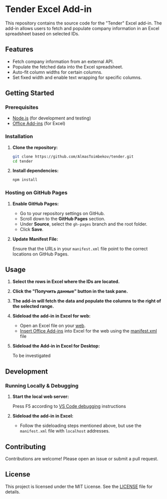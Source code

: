 # Tender Excel Add-in

This repository contains the source code for the "Tender" Excel add-in. The add-in allows users to fetch and populate company information in an Excel spreadsheet based on selected IDs.

## Features

- Fetch company information from an external API.
- Populate the fetched data into the Excel spreadsheet.
- Auto-fit column widths for certain columns.
- Set fixed width and enable text wrapping for specific columns.

## Getting Started

### Prerequisites

- [Node.js](https://nodejs.org/) (for development and testing)
- [Office Add-ins](https://docs.microsoft.com/en-us/office/dev/add-ins/overview/office-add-ins) (for Excel)

### Installation

1. **Clone the repository:**

   ```bash
   git clone https://github.com/AlmasToimbekov/tender.git
   cd tender
   ```

2. **Install dependencies:**

   ```bash
   npm install
   ```

### Hosting on GitHub Pages

1. **Enable GitHub Pages:**

   - Go to your repository settings on GitHub.
   - Scroll down to the **GitHub Pages** section.
   - Under **Source**, select the `gh-pages` branch and the root folder.
   - Click **Save**.

2. **Update Manifest File:**

   Ensure that the URLs in your `manifest.xml` file point to the correct locations on GitHub Pages.

## Usage

1. **Select the rows in Excel where the IDs are located.**
2. **Click the "Получить данные" button in the task pane.**
3. **The add-in will fetch the data and populate the columns to the right of the selected range.**
4. **Sideload the add-in in Excel for web:**

   - Open an Excel file on your [web](https://www.microsoft365.com/launch/Excel).
   - [Insert Office Add-ins](https://support.microsoft.com/en-us/office/insert-office-add-ins-into-excel-for-the-web-3a19321c-182e-4cb7-9379-7f646fa2152c) into Excel for the web using the [manifest.xml](./manifest.xml) file

5. **Sideload the Add-in in Excel for Desktop:**

   To be investigated

## Development

### Running Locally & Debugging

1. **Start the local web server:**

   Press F5 according to [VS Code debugging](https://learn.microsoft.com/en-us/office/dev/add-ins/develop/debug-office-add-ins-in-visual-studio) instructions

2. **Sideload the add-in in Excel:**

   - Follow the sideloading steps mentioned above, but use the `manifest.xml` file with `localhost` addresses.

## Contributing

Contributions are welcome! Please open an issue or submit a pull request.

## License

This project is licensed under the MIT License. See the [LICENSE](LICENSE) file for details.